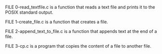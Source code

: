 FILE 0-read_textfile.c is a function that reads a text file and prints it to the POSIX standard output.

FILE 1-create_file.c is a function that creates a file.

FILE 2-append_text_to_file.c is a function that appends text at the end of a file.

FILE 3-cp.c is a program that copies the content of a file to another file.
